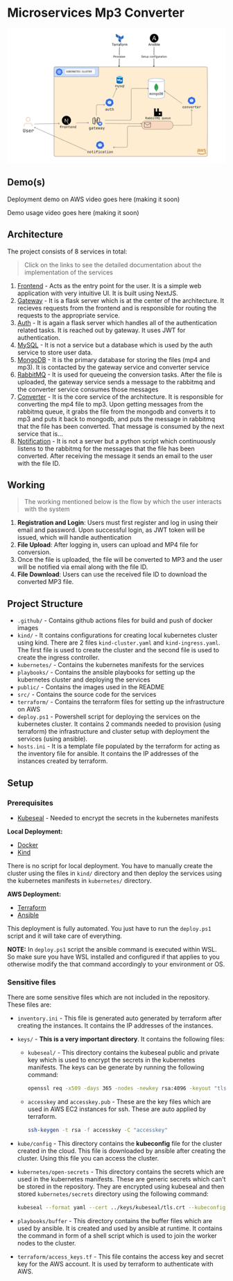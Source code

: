 # Microservices Mp3 Converter

![architecture](./public/imgs/architecture-diagram.png)

## Demo(s)

Deployment demo on AWS video goes here (making it soon)

Demo usage video goes here (making it soon)

## Architecture

The project consists of 8 services in total:

> Click on the links to see the detailed documentation about the implementation of the services

1. [Frontend](./src/frontend/) - Acts as the entry point for the user. It is a simple web application with very intuitive UI. It is built using NextJS.
2. [Gateway](./src/gateway/) - It is a flask server which is at the center of the architecture. It recieves requests from the frontend and is responsible for routing the requests to the appropriate service.
3. [Auth](./src/auth/) - It is again a flask server which handles all of the authentication related tasks. It is reached out by gateway. It uses JWT for authentication.
4. [MySQL](./kubernetes/manifests/mysql/) - It is not a service but a database which is used by the auth service to store user data.
5. [MongoDB](./kubernetes/manifests/mongodb/) - It is the primary database for storing the files (mp4 and mp3). It is contacted by the gateway service and converter service
6. [RabbitMQ](./kubernetes/manifests/rabbit/) - It is used for queueing the conversion tasks. After the file is uploaded, the gateway service sends a message to the rabbitmq and the converter service consumes those messages
7. [Converter](./src/converter/) - It is the core service of the architecture. It is responsible for converting the mp4 file to mp3. Upon getting messages from the rabbitmq queue, it grabs the file from the mongodb and converts it to mp3 and puts it back to mongodb, and puts the message in rabbitmq that the file has been converted. That message is consumed by the next service that is...
8. [Notification](./src/notification/) - It is not a server but a python script which continuously listens to the rabbitmq for the messages that the file has been converted. After receiving the message it sends an email to the user with the file ID.

## Working

> The working mentioned below is the flow by which the user interacts with the system

1. **Registration and Login**: Users must first register and log in using their email and password. Upon successful login, as JWT  token will be issued, which will handle authentication
2. **File Upload**: After logging in, users can upload and MP4 file for conversion.
3. Once the file is uploaded, the file will be converted to MP3 and the user will be notified via email along with the file ID.
4. **File Download**: Users can use the received file ID to download the converted MP3 file.

## Project Structure

- `.github/` - Contains github actions files for build and push of docker images
- `kind/` - It contains configurations for creating local kubernetes cluster using kind. There are 2 files `kind-cluster.yaml` and `kind-ingress.yaml`. The first file is used to create the cluster and the second file is used to create the ingress controller.
- `kubernetes/` - Contains the kubernetes manifests for the services
- `playbooks/` - Contains the ansible playbooks for setting up the kubernetes cluster and deploying the services
- `public/` - Contains the images used in the README
- `src/` - Contains the source code for the services
- `terraform/` - Contains the terraform files for setting up the infrastructure on AWS
- `deploy.ps1` - Powershell script for deploying the services on the kubernetes cluster. It contains 2 commands needed to provision (using terraform) the infrastructure and cluster setup with deployment the services (using ansible).
- `hosts.ini` - It is a template file populated by the terraform for acting as the inventory file for ansible. It contains the IP addresses of the instances created by terraform.

## Setup

### Prerequisites

- [Kubeseal](https://github.com/bitnami-labs/sealed-secrets) - Needed to encrypt the secrets in the kubernetes manifests

**Local Deployment:**

- [Docker](https://docs.docker.com/get-docker/)
- [Kind](https://kind.sigs.k8s.io/docs/user/quick-start/)

There is no script for local deployment. You have to manually create the cluster using the files in `kind/` directory and then deploy the services using the kubernetes manifests in `kubernetes/` directory.

**AWS Deployment:**

- [Terraform](https://learn.hashicorp.com/tutorials/terraform/install-cli)
- [Ansible](https://docs.ansible.com/ansible/latest/installation_guide/intro_installation.html)

This deployment is fully automated. You just have to run the `deploy.ps1` script and it will take care of everything.

**NOTE:** In `deploy.ps1` script the ansible command is executed within WSL. So make sure you have WSL installed and configured if that applies to you otherwise modify the that command accordingly to your environment or OS.

### Sensitive files

There are some sensitive files which are not included in the repository. These files are:

- `inventory.ini` - This file is generated auto generated by terraform after creating the instances. It contains the IP addresses of the instances.
- `keys/` - **This is a very important directory**. It contains the following files:
  - `kubeseal/` - This directory contains the kubeseal public and private key which is used to encrypt the secrets in the kubernetes manifests. The keys can be generate by running the following command:

    ```bash
    openssl req -x509 -days 365 -nodes -newkey rsa:4096 -keyout "tls.key" -out "tls.crt" -subj "/CN=sealed-secret/O=sealed-secret"
    ```

  - `accesskey` and `accesskey.pub` - These are the key files which are used in AWS EC2 instances for ssh. These are auto applied by terraform.

    ```bash
    ssh-keygen -t rsa -f accesskey -C "accesskey"
    ```

- `kube/config` - This directory contains the **kubeconfig** file for the cluster created in the cloud. This file is downloaded by ansible after creating the cluster. Using this file you can access the cluster.
- `kubernetes/open-secrets` - This directory contains the secrets which are used in the kubernetes manifests. These are generic secrets which can't be stored in the repository. They are encrypted using kubeseal and then stored `kubernetes/secrets` directory using the following command:

    ```bash
    kubeseal --format yaml --cert ../keys/kubeseal/tls.crt --kubeconfig ../kube/config < regular-secret.yaml > sealed-secret.yaml
    ```

- `playbooks/buffer` - This directory contains the buffer files which are used by ansible. It is created and used by ansible at runtime. It contains the command in form of a shell script which is used to join the worker nodes to the cluster.
- `terraform/access_keys.tf` - This file contains the access key and secret key for the AWS account. It is used by terraform to authenticate with AWS.
